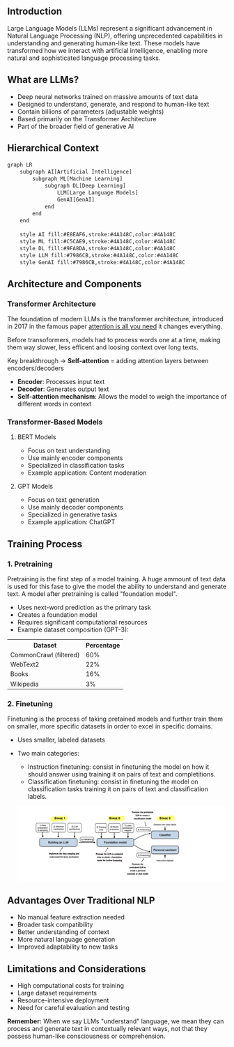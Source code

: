 ## Introduction
Large Language Models (LLMs) represent a significant advancement in Natural Language Processing (NLP), offering unprecedented capabilities in understanding and generating human-like text. These models have transformed how we interact with artificial intelligence, enabling more natural and sophisticated language processing tasks.

## What are LLMs?

- Deep neural networks trained on massive amounts of text data
- Designed to understand, generate, and respond to human-like text
- Contain billions of parameters (adjustable weights)
- Based primarily on the Transformer Architecture
- Part of the broader field of generative AI 



## Hierarchical Context

```mermaid
graph LR
    subgraph AI[Artificial Intelligence]
        subgraph ML[Machine Learning]
            subgraph DL[Deep Learning]
                LLM[Large Language Models]
                GenAI[GenAI]
            end
        end
    end

    style AI fill:#E8EAF6,stroke:#4A148C,color:#4A148C
    style ML fill:#C5CAE9,stroke:#4A148C,color:#4A148C
    style DL fill:#9FA8DA,stroke:#4A148C,color:#4A148C
    style LLM fill:#7986CB,stroke:#4A148C,color:#4A148C
    style GenAI fill:#7986CB,stroke:#4A148C,color:#4A148C
```

## Architecture and Components

### Transformer Architecture
The foundation of modern LLMs is the transformer architecture, introduced in 2017 in the famous paper [attention is all you need](Attention_is_all_you_need.pdf) it changes everything. 

Before transoformers, models had to process words one at a time, making them way slower, less efficent and loosing context over long texts. 

Key breakthrough -> **Self-attention** = adding attention layers between encoders/decoders

- **Encoder**: Processes input text
- **Decoder**: Generates output text
- **Self-attention mechanism**: Allows the model to weigh the importance of different words in context

### Transformer-Based Models

1. BERT Models
   - Focus on text understanding
   - Use mainly encoder components
   - Specialized in classification tasks
   - Example application: Content moderation

2. GPT Models
   - Focus on text generation
   - Use mainly decoder components
   - Specialized in generative tasks
   - Example application: ChatGPT

## Training Process

### 1. Pretraining

Pretraining is the first step of a model training. A huge ammount of text data is used for this fase to give the model the ability to understand and generate text. 
A model after pretraining is called "foundation model".

- Uses next-word prediction as the primary task
- Creates a foundation model
- Requires significant computational resources
- Example dataset composition (GPT-3):

<table>
  <tr>
    <th>Dataset</th>
    <th>Percentage</th>
  </tr>
  <tr>
    <td>CommonCrawl (filtered)</td>
    <td>60%</td>
  </tr>
  <tr>
    <td>WebText2</td>
    <td>22%</td>
  </tr>
  <tr>
    <td>Books</td>
    <td>16%</td>
  </tr>
  <tr>
    <td>Wikipedia</td>
    <td>3%</td>
  </tr>
</table>


### 2. Finetuning

Finetuning is the process of taking pretained models and further train them on smaller, more specific datasets in order to excel in specific domains. 

- Uses smaller, labeled datasets
- Two main categories:
  - Instruction finetuning: consist in finetuning the model on how it should answer using training it on pairs of text and completitions. 
  - Classification finetuning: consist in finetuning the model on classification tasks training it on pairs of text and classification labels.

  ![phases](../../assets/img2.jpeg)

## Advantages Over Traditional NLP
- No manual feature extraction needed
- Broader task compatibility
- Better understanding of context
- More natural language generation
- Improved adaptability to new tasks

## Limitations and Considerations
- High computational costs for training
- Large dataset requirements
- Resource-intensive deployment
- Need for careful evaluation and testing


**Remember:** When we say LLMs "understand" language, we mean they can process and generate text in contextually relevant ways, not that they possess human-like consciousness or comprehension.
